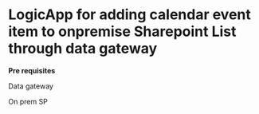 # LogicApp for adding calendar event item to onpremise Sharepoint List through data gateway

**Pre requisites**

Data gateway

On prem SP
